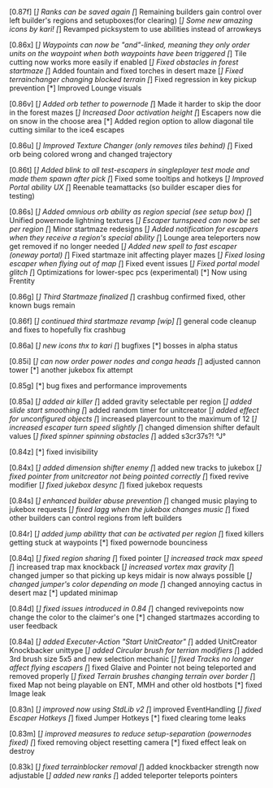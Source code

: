[0.87f]
[*] Ranks can be saved again
[*] Remaining builders gain control over left builder's regions and setupboxes(for clearing)
[*] Some new amazing icons by kari!
[*] Revamped picksystem to use abilities instead of arrowkeys

[0.86x]
[*] Waypoints can now be "and"-linked, meaning they only order units on the waypoint when both waypoints have been triggered
[*] Tile cutting now works more easily if enabled
[*] Fixed obstacles in forest startmaze
[*] Added fountain and fixed torches in desert maze
[*] Fixed terrainchanger changing blocked terrain
[*] Fixed regression in key pickup prevention
[*] Improved Lounge visuals

[0.86v]
[*] Added orb tether to powernode
[*] Made it harder to skip the door in the forest mazes
[*] Increased Door activation height
[*] Escapers now die on snow in the choose area
[*] Added region option to allow diagonal tile cutting similar to the ice4 escapes

[0.86u]
[*] Improved Texture Changer (only removes tiles behind)
[*] Fixed orb being colored wrong and changed trajectory

[0.86t]
[*] Added blink to all test-escapers in singleplayer test mode and made them spawn after pick
[*] Fixed some tooltips and hotkeys
[*] Improved Portal ability UX
[*] Reenable teamattacks (so builder escaper dies for testing)

[0.86s]
[*] Added omnious orb ability as region special (see setup box)
[*] Unified powernode lightning textures
[*] Escaper turnspeed can now be set per region
[*] Minor startmaze redesigns
[*] Added notification for escapers when they receive a region's special ability
[*] Lounge area teleporters now get removed if no longer needed
[*] Added new spell to fast escaper (oneway portal)
[*] Fixed startmaze init affecting player mazes
[*] Fixed losing escaper when flying out of map
[*] Fixed event issues
[*] Fixed portal model glitch
[*] Optimizations for lower-spec pcs (experimental)
[*] Now using Frentity

[0.86g]
[*] Third Startmaze finalized
[*] crashbug confirmed fixed, other known bugs remain

[0.86f]
[*] continued third startmaze revamp [wip]
[*] general code cleanup and fixes to hopefully fix crashbug

[0.86a]
[*] new icons thx to kari
[*] bugfixes
[*] bosses in alpha status

[0.85i]
[*] can now order power nodes and conga heads
[*] adjusted cannon tower
[*] another jukebox fix attempt

[0.85g]
[*] bug fixes and performance improvements

[0.85a]
[*]	added air killer
[*] added gravity selectable per region
[*] added slide start smoothing
[*] added random timer for unitcreator
[*] added effect for unconfigured objects
[*] increased playercount to the maximum of 12
[*] increased escaper turn speed slightly
[*] changed dimension shifter default values
[*] fixed spinner spinning obstacles
[*] added s3cr37s?! °J° 

[0.84z]
[*] fixed invisibility

[0.84x]
[*] added dimension shifter enemy
[*] added new tracks to jukebox
[*] fixed pointer from unitcreator not being pointed correctly
[*] fixed revive modifier
[*] fixed jukebox desync
[*] fixed jukebox requests

[0.84s]
[*] enhanced builder abuse prevention
[*] changed music playing to jukebox requests
[*] fixed lagg when the jukebox changes music
[*] fixed other builders can control regions from left builders

[0.84r]
[*] added jump abilitty that can be activated per region
[*] fixed killers getting stuck at waypoints
[*] fixed powernode bounciness

[0.84q]
[*] fixed region sharing
[*] fixed pointer
[*] increased track max speed
[*] increased trap max knockback
[*] increased vortex max gravity
[*] changed jumper so that picking up keys midair is now always possible
[*] changed jumper's color depending on mode
[*] changed annoying cactus in desert maz
[*] updated minimap

[0.84d]
[*] fixed issues introduced in 0.84
[*] changed revivepoints now change the color to the claimer's one
[*] changed startmazes according to user feedback

[0.84a]
[*] added Executer-Action "Start UnitCreator"
[*] added UnitCreator Knockbacker unittype
[*] added Circular brush for terrian modifiers
[*] added 3rd brush size 5x5 and new selection mechanic
[*] fixed Tracks no longer affect flying escapers
[*] fixed Glaive and Pointer not being teleported and removed properly
[*] fixed Terrain brushes changing terrain over border
[*] fixed Map not being playable on ENT, MMH and other old hostbots
[*] fixed Image leak

[0.83n]
[*] improved now using StdLib v2
[*] improved EventHandling
[*] fixed Escaper Hotkeys
[*] fixed Jumper Hotkeys
[*] fixed clearing tome leaks

[0.83m]
[*] improved measures to reduce setup-separation (powernodes fixed)
[*] fixed removing object resetting camera
[*] fixed effect leak on destroy

[0.83k]
[*] fixed terrainblocker removal
[*] added knockbacker strength now adjustable
[*] added new ranks
[*] added teleporter teleports pointers